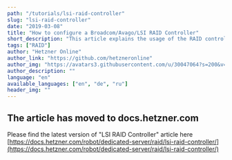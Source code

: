 ```yaml
---
path: "/tutorials/lsi-raid-controller"
slug: "lsi-raid-controller"
date: "2019-03-08"
title: "How to configure a Broadcom/Avago/LSI RAID Controller"
short_description: "This article explains the usage of the RAID controller administration programm by LSI."
tags: ["RAID"]
author: "Hetzner Online"
author_link: "https://github.com/hetzneronline"
author_img: "https://avatars3.githubusercontent.com/u/30047064?s=200&v=4"
author_description: ""
language: "en"
available_languages: ["en", "de", "ru"]
header_img: ""
---
```


## The article has moved to docs.hetzner.com

Please find the latest version of "LSI RAID Controller" article here
[https://docs.hetzner.com/robot/dedicated-server/raid/lsi-raid-controller/](https://docs.hetzner.com/robot/dedicated-server/raid/lsi-raid-controller/)
